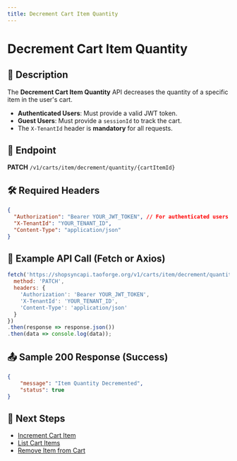 ```yaml
---
title: Decrement Cart Item Quantity
---
```


# Decrement Cart Item Quantity

## 📌 Description
The **Decrement Cart Item Quantity** API decreases the quantity of a specific item in the user's cart.

- **Authenticated Users**: Must provide a valid JWT token.
- **Guest Users**: Must provide a `sessionId` to track the cart.
- The `X-TenantId` header is **mandatory** for all requests.

## 🔗 Endpoint
**PATCH** `/v1/carts/item/decrement/quantity/{cartItemId}`

## 🛠️ Required Headers
```json
{
  "Authorization": "Bearer YOUR_JWT_TOKEN", // For authenticated users
  "X-TenantId": "YOUR_TENANT_ID",
  "Content-Type": "application/json"
}
```

## 📡 Example API Call (Fetch or Axios)
```javascript
fetch('https://shopsyncapi.taoforge.org/v1/carts/item/decrement/quantity/67a6261a320f3f7368dfec35', {
  method: 'PATCH',
  headers: {
    'Authorization': 'Bearer YOUR_JWT_TOKEN',
    'X-TenantId': 'YOUR_TENANT_ID',
    'Content-Type': 'application/json'
  }
})
.then(response => response.json())
.then(data => console.log(data));
```

## 📤 Sample 200 Response (Success)
```json
{
    "message": "Item Quantity Decremented",
    "status": true
}
```

## 🔗 Next Steps
- [Increment Cart Item](./increment-cart-item.md)
- [List Cart Items](./list-cart-items.md)
- [Remove Item from Cart](./remove-cart-item.md)